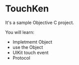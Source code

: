 # TouchKen
It's a sample Objective C project.

You will learn:

* Impletmemt Object
* use the Object
* UIKit touch event
* Protocol

